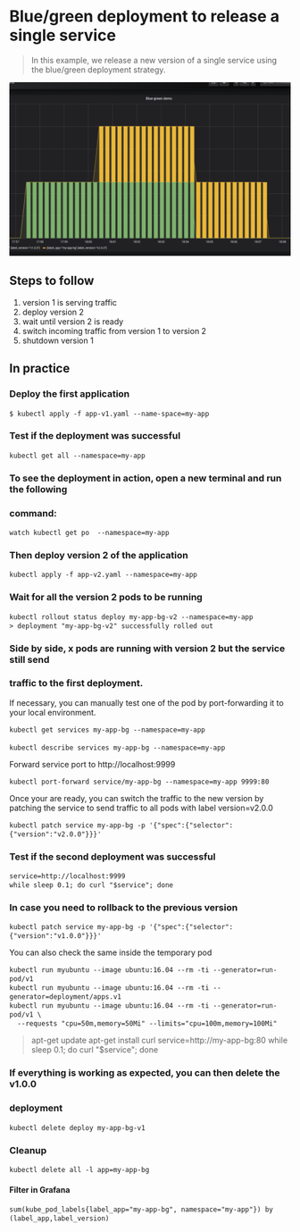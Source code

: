 Blue/green deployment to release a single service
=================================================

> In this example, we release a new version of a single service using the
blue/green deployment strategy.

![kubernetes ramped deployment](grafana-bluegreen.png)

## Steps to follow

1. version 1 is serving traffic
1. deploy version 2
1. wait until version 2 is ready
1. switch incoming traffic from version 1 to version 2
1. shutdown version 1

## In practice

### Deploy the first application

```cosnsole
$ kubectl apply -f app-v1.yaml --name-space=my-app
```

### Test if the deployment was successful
```console
kubectl get all --namespace=my-app
```

### To see the deployment in action, open a new terminal and run the following
### command:

```console
watch kubectl get po  --namespace=my-app
```

### Then deploy version 2 of the application

```console
kubectl apply -f app-v2.yaml --namespace=my-app
```

### Wait for all the version 2 pods to be running

```console
kubectl rollout status deploy my-app-bg-v2 --namespace=my-app
> deployment "my-app-bg-v2" successfully rolled out
```

### Side by side, x pods are running with version 2 but the service still send
### traffic to the first deployment.

If necessary, you can manually test one of the pod by port-forwarding it to
your local environment.

```console
kubectl get services my-app-bg --namespace=my-app

kubectl describe services my-app-bg --namespace=my-app

```
Forward service port to http://localhost:9999
```console
kubectl port-forward service/my-app-bg --namespace=my-app 9999:80
```

Once your are ready, you can switch the traffic to the new version by patching
the service to send traffic to all pods with label version=v2.0.0

```console
kubectl patch service my-app-bg -p '{"spec":{"selector":{"version":"v2.0.0"}}}'
```

### Test if the second deployment was successful

```console
service=http://localhost:9999
while sleep 0.1; do curl "$service"; done
```

### In case you need to rollback to the previous version

```console
kubectl patch service my-app-bg -p '{"spec":{"selector":{"version":"v1.0.0"}}}'
```

You can also check the same inside the temporary pod
```console
kubectl run myubuntu --image ubuntu:16.04 --rm -ti --generator=run-pod/v1
kubectl run myubuntu --image ubuntu:16.04 --rm -ti --generator=deployment/apps.v1
kubectl run myubuntu --image ubuntu:16.04 --rm -ti --generator=run-pod/v1 \
  --requests "cpu=50m,memory=50Mi" --limits="cpu=100m,memory=100Mi"
```
> apt-get update
> apt-get install curl
> service=http://my-app-bg:80
> while sleep 0.1; do curl "$service"; done

### If everything is working as expected, you can then delete the v1.0.0
### deployment

```console
kubectl delete deploy my-app-bg-v1
```

### Cleanup

```console
kubectl delete all -l app=my-app-bg
```




#### Filter in Grafana
```console
sum(kube_pod_labels{label_app="my-app-bg", namespace="my-app"}) by (label_app,label_version)
```